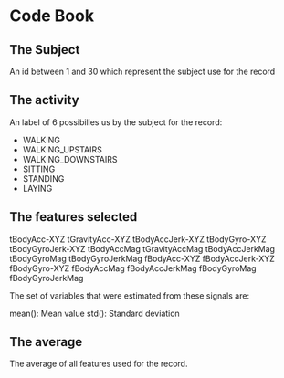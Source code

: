 # Code Book

## The Subject

An id between 1 and 30 which represent the subject use for the record

## The activity

An label of 6 possibilies us by the subject for the record:

* WALKING
* WALKING_UPSTAIRS
* WALKING_DOWNSTAIRS
* SITTING
* STANDING
* LAYING

## The features selected

tBodyAcc-XYZ
tGravityAcc-XYZ
tBodyAccJerk-XYZ
tBodyGyro-XYZ
tBodyGyroJerk-XYZ
tBodyAccMag
tGravityAccMag
tBodyAccJerkMag
tBodyGyroMag
tBodyGyroJerkMag
fBodyAcc-XYZ
fBodyAccJerk-XYZ
fBodyGyro-XYZ
fBodyAccMag
fBodyAccJerkMag
fBodyGyroMag
fBodyGyroJerkMag

The set of variables that were estimated from these signals are: 

mean(): Mean value
std(): Standard deviation

## The average

The average of all features used for the record.